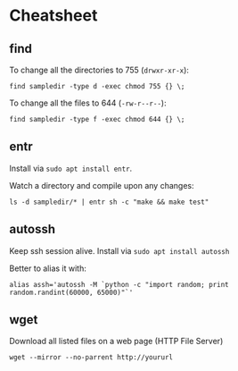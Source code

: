 Cheatsheet
=========

find
------

To change all the directories to 755 (`drwxr-xr-x`):

```
find sampledir -type d -exec chmod 755 {} \;
```

To change all the files to 644 (`-rw-r--r--`):

```
find sampledir -type f -exec chmod 644 {} \;
```

entr
------

Install via `sudo apt install entr`.

Watch a directory and compile upon any changes:

```
ls -d sampledir/* | entr sh -c "make && make test"
```

autossh
---------

Keep ssh session alive. Install via `sudo apt install autossh`

Better to alias it with:

```
alias assh='autossh -M `python -c "import random; print random.randint(60000, 65000)"`'
```

wget
----------

Download all listed files on a web page (HTTP File Server)

```
wget --mirror --no-parrent http://yoururl
```
